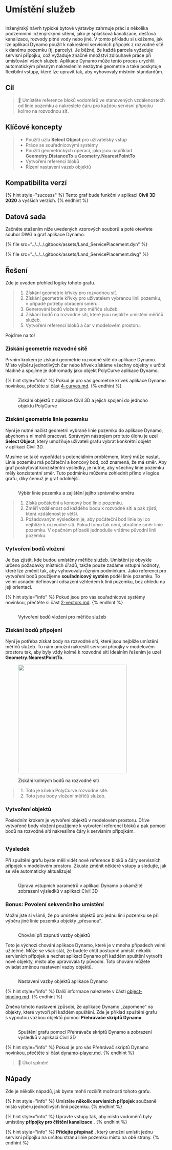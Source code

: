 # Umístění služeb

<figure><img src="../../../.gitbook/assets/Land_ServicePlacement_Dynamo (1).gif" alt=""><figcaption></figcaption></figure>

Inženýrský návrh typické bytové výstavby zahrnuje práci s několika podzemními inženýrskými sítěmi, jako je splašková kanalizace, dešťová kanalizace, rozvody pitné vody nebo jiné. V tomto příkladu si ukážeme, jak lze aplikaci Dynamo použít k nakreslení servisních přípojek z rozvodné sítě k danému pozemku (tj. parcely). Je běžné, že každá parcela vyžaduje servisní přípojku, což vyžaduje značné množství zdlouhavé práce při umisťování všech služeb. Aplikace Dynamo může tento proces urychlit automatickým přesným nakreslením nezbytné geometrie a také poskytuje flexibilní vstupy, které lze upravit tak, aby vyhovovaly místním standardům.

## Cíl

> :dart: Umístěte reference bloků vodoměrů ve stanovených vzdálenostech od linie pozemku a nakreslete čáru pro každou servisní přípojku kolmo na rozvodnou síť.

## Klíčové koncepty

> * Použití uzlu **Select Object** pro uživatelský vstup
> * Práce se souřadnicovými systémy
> * Použití geometrických operací, jako jsou například **Geometry.DistanceTo** a **Geometry.NearestPointTo**
> * Vytvoření referencí bloků
> * Řízení nastavení vazeb objektů

## Kompatibilita verzí

{% hint style="success" %} Tento graf bude funkční v aplikaci **Civil 3D 2020** a vyšších verzích. 
{% endhint %} 

## Datová sada

Začněte stažením níže uvedených vzorových souborů a poté otevřete soubor DWG a graf aplikace Dynamo.

{% file src="../../../.gitbook/assets/Land_ServicePlacement.dyn" %}

{% file src="../../../.gitbook/assets/Land_ServicePlacement.dwg" %}

## Řešení

Zde je uveden přehled logiky tohoto grafu.

> 1. Získání geometrie křivky pro rozvodnou síť.
> 2. Získání geometrie křivky pro uživatelem vybranou linii pozemku, v případě potřeby obrácení směru.
> 3. Generování bodů vložení pro měřiče služeb.
> 4. Získání bodů na rozvodné síti, které jsou nejblíže umístění měřičů služeb.
> 5. Vytvoření referencí bloků a čar v modelovém prostoru.

Pojďme na to!

### Získání geometrie rozvodné sítě

Prvním krokem je získání geometrie rozvodné sítě do aplikace Dynamo. Místo výběru jednotlivých čar nebo křivek získáme všechny objekty v určité hladině a spojíme je dohromady jako objekt PolyCurve aplikace Dynamo.

{% hint style="info" %}
 Pokud je pro vás geometrie křivek aplikace Dynamo novinkou, přečtěte si část [4-curves.md](../../../5\_essential\_nodes\_and\_concepts/5-2\_geometry-for-computational-design/4-curves.md "mention"). 
{% endhint %} 

<figure><img src="../../../.gitbook/assets/Land_ServicePlacement_DistributionMain (1).png" alt=""><figcaption><p>Získání objektů z aplikace Civil 3D a jejich spojení do jednoho objektu PolyCurve</p></figcaption></figure>

### Získání geometrie linie pozemku

Nyní je nutné načíst geometrii vybrané linie pozemku do aplikace Dynamo, abychom s ní mohli pracovat. Správným nástrojem pro tuto úlohu je uzel **Select Object**, který umožňuje uživateli grafu vybrat konkrétní objekt v aplikaci Civil 3D.

Musíme se také vypořádat s potenciálním problémem, který může nastat. Linie pozemku má počáteční a koncový bod, což znamená, že má směr. Aby graf poskytoval konzistentní výsledky, je nutné, aby všechny linie pozemku měly konzistentní směr. Tuto podmínku můžeme zohlednit přímo v logice grafu, díky čemuž je graf odolnější. 

<figure><img src="../../../.gitbook/assets/Land_ServicePlacement_Selection (2).png" alt=""><figcaption><p>Výběr linie pozemku a zajištění jejího správného směru</p></figcaption></figure>

> 1. Získá počáteční a koncový bod linie pozemku.
> 2. Změří vzdálenost od každého bodu k rozvodné síti a pak zjistí, která vzdálenost je větší.
> 3. Požadovaným výsledkem je, aby počáteční bod linie byl co nejblíže k rozvodné síti. Pokud tomu tak není, obrátíme směr linie pozemku. V opačném případě jednoduše vrátíme původní linii pozemku.

### Vytvoření bodů vložení

Je čas zjistit, kde budou umístěny měřiče služeb. Umístění je obvykle určeno požadavky místních úřadů, takže pouze zadáme vstupní hodnoty, které lze změnit tak, aby vyhovovaly různým podmínkám. Jako referenci pro vytvoření bodů použijeme **souřadnicový systém** podél linie pozemku. To velmi usnadní definování odsazení vzhledem k linii pozemku, bez ohledu na její orientaci.

{% hint style="info" %}
 Pokud jsou pro vás souřadnicové systémy novinkou, přečtěte si část [2-vectors.md](../../../5\_essential\_nodes\_and\_concepts/5-2\_geometry-for-computational-design/2-vectors.md "mention"). 
{% endhint %} 

<figure><img src="../../../.gitbook/assets/Land_ServicePlacement_InsertionPoints.png" alt=""><figcaption><p>Vytvoření bodů vložení pro měřiče služeb</p></figcaption></figure>

### Získání bodů připojení

Nyní je potřeba získat body na rozvodné síti, které jsou nejblíže umístění měřičů služeb. To nám umožní nakreslit servisní přípojky v modelovém prostoru tak, aby byly vždy kolmé k rozvodné síti Ideálním řešením je uzel **Geometry.NearestPointTo**.

<figure><img src="../../../.gitbook/assets/Land_ServicePlacement_GetPerpendicularPoints (1).png" alt="" width="339"><figcaption><p>Získání kolmých bodů na rozvodné síti</p></figcaption></figure>

> 1. Toto je křivka PolyCurve rozvodné sítě.
> 2. Toto jsou body vložení měřičů služeb.

### Vytvoření objektů

Posledním krokem je vytvoření objektů v modelovém prostoru. Dříve vytvořené body vložení použijeme k vytvoření referencí bloků a pak pomocí bodů na rozvodné síti nakreslíme čáry k servisním přípojkám.

<figure><img src="../../../.gitbook/assets/Land_ServicePlacement_CreateObjects.png" alt=""><figcaption></figcaption></figure>

### Výsledek

Při spuštění grafu byste měli vidět nové reference bloků a čáry servisních přípojek v modelovém prostoru. Zkuste změnit některé vstupy a sledujte, jak se vše automaticky aktualizuje!

<figure><img src="../../../.gitbook/assets/Land_ServicePlacement_Dynamo (1).gif" alt=""><figcaption><p>Úprava vstupních parametrů v aplikaci Dynamo a okamžité zobrazení výsledků v aplikaci Civil 3D</p></figcaption></figure>

### Bonus: Povolení sekvenčního umístění

Možní jste si všimli, že po umístění objektů pro jednu linii pozemku se při výběru jiné linie pozemku objekty „přesunou“.

<figure><img src="../../../.gitbook/assets/Land_ServicePlacement_Binding.gif" alt=""><figcaption><p>Chování při zapnutí vazby objektů</p></figcaption></figure>

Toto je výchozí chování aplikace Dynamo, které je v mnoha případech velmi užitečné. Může se však stát, že budete chtít postupně umístit několik servisních přípojek a nechat aplikaci Dynamo při každém spuštění vytvořit nové objekty, místo aby upravovala ty původní. Toto chování můžete ovládat změnou nastavení vazby objektů.

<figure><img src="../../../.gitbook/assets/Land_ServicePlacement_BindingSettings.png" alt=""><figcaption><p>Nastavení vazby objektů aplikace Dynamo</p></figcaption></figure>

{% hint style="info" %}
 Další informace naleznete v části [object-binding.md](../../advanced-topics/object-binding.md "mention"). 
{% endhint %} 

Změna tohoto nastavení způsobí, že aplikace Dynamo „zapomene“ na objekty, které vytvoří při každém spuštění. Zde je příklad spuštění grafu s vypnutou vazbou objektů pomocí **Přehrávače skriptů Dynamo**.

<figure><img src="../../../.gitbook/assets/Land_ServicePlacement_Player (2).gif" alt=""><figcaption><p>Spuštění grafu pomocí Přehrávače skriptů Dynamo a zobrazení výsledků v aplikaci Civil 3D</p></figcaption></figure>

{% hint style="info" %}
 Pokud je pro vás Přehrávač skriptů Dynamo novinkou, přečtěte si část [dynamo-player.md](../../dynamo-player.md "mention"). 
{% endhint %} 

> :tada: Úkol splněn!

## Nápady

Zde je několik nápadů, jak byste mohli rozšířit možnosti tohoto grafu.

{% hint style="info" %}
 Umístěte **několik servisních přípojek** současně místo výběru jednotlivých linií pozemku. 
{% endhint %} 

{% hint style="info" %}
 Upravte vstupy tak, aby místo vodoměrů byly umístěny **přípojky pro čištění kanalizace** . 
{% endhint %} 

{% hint style="info" %}
 **Přidejte přepínač** , který umožní umístit jednu servisní přípojku na určitou stranu linie pozemku místo na obě strany. 
{% endhint %} 
